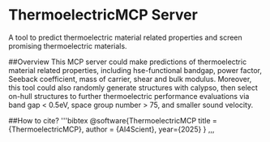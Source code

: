# ThermoelectricMCP Server
A tool to predict thermoelectric material related properties and screen promising thermoelectric materials.

##Overview
This MCP server could make predictions of thermoelectric material related properties, including hse-functional bandgap, power factor, Seeback coefficient, mass of carrier, shear and bulk modulus. Moreover, this tool could also randomly generate structures with calypso, then select on-hull structures to further thermoelectric performance evaluations via band gap < 0.5eV, space group number > 75, and smaller sound velocity.

##How to cite?
'''bibtex
@software{ThermoelectricMCP
title = {ThermoelectricMCP},
author = {AI4Scient},
year={2025}
}
,,,
